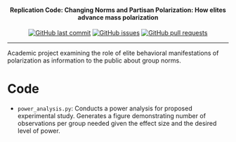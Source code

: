 <h4 align="center">Replication Code: Changing Norms and Partisan Polarization: How elites advance mass polarization</h4>
<p align="center">
    <a href="https://github.com/DamonCharlesRoberts/elite_norms_mass_polarization/commits/main">
    <img src="https://img.shields.io/github/last-commit/DamonCharlesRoberts/elite_norms_mass_polarization.svg?style=flat-square&logo=github&logoColor=white"
         alt="GitHub last commit"></a>
    <a href="https://github.com/DamonCharlesRoberts/elite_norms_mass_polarization/issues">
    <img src="https://img.shields.io/github/issues-raw/DamonCharlesRoberts/elite_norms_mass_polarization.svg?style=flat-square&logo=github&logoColor=white"
         alt="GitHub issues"></a>
    <a href="https://github.com/DamonCharlesRoberts/elite_norms_mass_polarization/pulls">
    <img src="https://img.shields.io/github/issues-pr-raw/DamonCharlesRoberts/elite_norms_mass_polarization.svg?style=flat-square&logo=github&logoColor=white"
         alt="GitHub pull requests"></a>
</p>

--- 
Academic project examining the role of elite behavioral manifestations of polarization as information to the public about group norms. 



# Code

* `power_analysis.py`: Conducts a power analysis for proposed experimental study. Generates a figure demonstrating number of observations per group needed given the effect size and the desired level of power. 